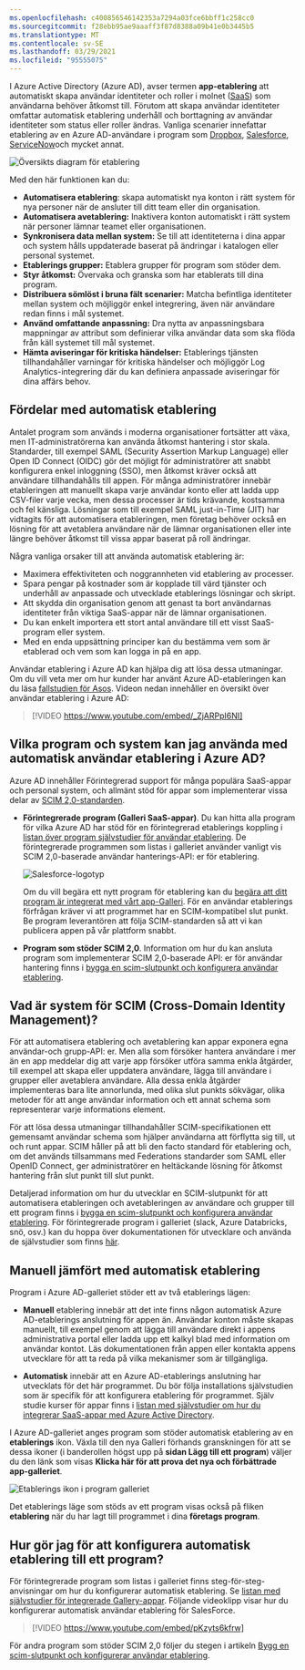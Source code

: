 ```yaml
---
ms.openlocfilehash: c400856546142353a7294a03fce6bbff1c258cc0
ms.sourcegitcommit: f28ebb95ae9aaaff3f87d8388a09b41e0b3445b5
ms.translationtype: MT
ms.contentlocale: sv-SE
ms.lasthandoff: 03/29/2021
ms.locfileid: "95555075"
---
```

I Azure Active Directory (Azure AD), avser termen **app-etablering** att automatiskt skapa användar identiteter och roller i molnet ([SaaS](https://azure.microsoft.com/overview/what-is-saas/)) som användarna behöver åtkomst till. Förutom att skapa användar identiteter omfattar automatisk etablering underhåll och borttagning av användar identiteter som status eller roller ändras. Vanliga scenarier innefattar etablering av en Azure AD-användare i program som [Dropbox](../articles/active-directory/saas-apps/dropboxforbusiness-provisioning-tutorial.md), [Salesforce](../articles/active-directory/saas-apps/salesforce-provisioning-tutorial.md), [ServiceNow](../articles/active-directory/saas-apps/servicenow-provisioning-tutorial.md)och mycket annat.

![Översikts diagram för etablering](./media/active-directory-app-provisioning/provisioning-overview.png)

Med den här funktionen kan du:

- **Automatisera etablering**: skapa automatiskt nya konton i rätt system för nya personer när de ansluter till ditt team eller din organisation.
- **Automatisera avetablering:** Inaktivera konton automatiskt i rätt system när personer lämnar teamet eller organisationen.
- **Synkronisera data mellan system:** Se till att identiteterna i dina appar och system hålls uppdaterade baserat på ändringar i katalogen eller personal systemet.
- **Etablerings grupper:** Etablera grupper för program som stöder dem.
- **Styr åtkomst:** Övervaka och granska som har etablerats till dina program.
- **Distribuera sömlöst i bruna fält scenarier:** Matcha befintliga identiteter mellan system och möjliggör enkel integrering, även när användare redan finns i mål systemet.
- **Använd omfattande anpassning:** Dra nytta av anpassningsbara mappningar av attribut som definierar vilka användar data som ska flöda från käll systemet till mål systemet.
- **Hämta aviseringar för kritiska händelser:** Etablerings tjänsten tillhandahåller varningar för kritiska händelser och möjliggör Log Analytics-integrering där du kan definiera anpassade aviseringar för dina affärs behov.

## <a name="benefits-of-automatic-provisioning"></a>Fördelar med automatisk etablering

Antalet program som används i moderna organisationer fortsätter att växa, men IT-administratörerna kan använda åtkomst hantering i stor skala. Standarder, till exempel SAML (Security Assertion Markup Language) eller Open ID Connect (OIDC) gör det möjligt för administratörer att snabbt konfigurera enkel inloggning (SSO), men åtkomst kräver också att användare tillhandahålls till appen. För många administratörer innebär etableringen att manuellt skapa varje användar konto eller att ladda upp CSV-filer varje vecka, men dessa processer är tids krävande, kostsamma och fel känsliga. Lösningar som till exempel SAML just-in-Time (JIT) har vidtagits för att automatisera etableringen, men företag behöver också en lösning för att avetablera användare när de lämnar organisationen eller inte längre behöver åtkomst till vissa appar baserat på roll ändringar.

Några vanliga orsaker till att använda automatisk etablering är:

- Maximera effektiviteten och noggrannheten vid etablering av processer.
- Spara pengar på kostnader som är kopplade till värd tjänster och underhåll av anpassade och utvecklade etablerings lösningar och skript.
- Att skydda din organisation genom att genast ta bort användarnas identiteter från viktiga SaaS-appar när de lämnar organisationen.
- Du kan enkelt importera ett stort antal användare till ett visst SaaS-program eller system.
- Med en enda uppsättning principer kan du bestämma vem som är etablerad och vem som kan logga in på en app.

Användar etablering i Azure AD kan hjälpa dig att lösa dessa utmaningar. Om du vill veta mer om hur kunder har använt Azure AD-etableringen kan du läsa [fallstudien för Asos](https://aka.ms/asoscasestudy). Videon nedan innehåller en översikt över användar etablering i Azure AD:

> [!VIDEO https://www.youtube.com/embed/_ZjARPpI6NI]

## <a name="what-applications-and-systems-can-i-use-with-azure-ad-automatic-user-provisioning"></a>Vilka program och system kan jag använda med automatisk användar etablering i Azure AD?

Azure AD innehåller Förintegrerad support för många populära SaaS-appar och personal system, och allmänt stöd för appar som implementerar vissa delar av [SCIM 2,0-standarden](https://techcommunity.microsoft.com/t5/Identity-Standards-Blog/Provisioning-with-SCIM-getting-started/ba-p/880010).

* **Förintegrerade program (Galleri SaaS-appar)**. Du kan hitta alla program för vilka Azure AD har stöd för en förintegrerad etablerings koppling i [listan över program självstudier för användar etablering](../articles/active-directory/saas-apps/tutorial-list.md). De förintegrerade programmen som listas i galleriet använder vanligt vis SCIM 2,0-baserade användar hanterings-API: er för etablering. 

   ![Salesforce-logotyp](./media/active-directory-app-provisioning/gallery-app-logos.png)

   Om du vill begära ett nytt program för etablering kan du [begära att ditt program är integrerat med vårt app-Galleri](../articles/active-directory/develop/v2-howto-app-gallery-listing.md). För en användar etablerings förfrågan kräver vi att programmet har en SCIM-kompatibel slut punkt. Be program leverantören att följa SCIM-standarden så att vi kan publicera appen på vår plattform snabbt.

* **Program som stöder SCIM 2,0**. Information om hur du kan ansluta program som implementerar SCIM 2,0-baserade API: er för användar hantering finns i [bygga en scim-slutpunkt och konfigurera användar etablering](../articles/active-directory/app-provisioning/use-scim-to-provision-users-and-groups.md).

## <a name="what-is-system-for-cross-domain-identity-management-scim"></a>Vad är system för SCIM (Cross-Domain Identity Management)?

För att automatisera etablering och avetablering kan appar exponera egna användar-och grupp-API: er. Men alla som försöker hantera användare i mer än en app meddelar dig att varje app försöker utföra samma enkla åtgärder, till exempel att skapa eller uppdatera användare, lägga till användare i grupper eller avetablera användare. Alla dessa enkla åtgärder implementeras bara lite annorlunda, med olika slut punkts sökvägar, olika metoder för att ange användar information och ett annat schema som representerar varje informations element.

För att lösa dessa utmaningar tillhandahåller SCIM-specifikationen ett gemensamt användar schema som hjälper användarna att förflytta sig till, ut och runt appar. SCIM håller på att bli den facto standard för etablering och, om det används tillsammans med Federations standarder som SAML eller OpenID Connect, ger administratörer en heltäckande lösning för åtkomst hantering från slut punkt till slut punkt.

Detaljerad information om hur du utvecklar en SCIM-slutpunkt för att automatisera etableringen och avetableringen av användare och grupper till ett program finns i [bygga en scim-slutpunkt och konfigurera användar etablering](../articles/active-directory/app-provisioning/use-scim-to-provision-users-and-groups.md). För förintegrerade program i galleriet (slack, Azure Databricks, snö, osv.) kan du hoppa över dokumentationen för utvecklare och använda de självstudier som finns [här](../articles/active-directory/saas-apps/tutorial-list.md).

## <a name="manual-vs-automatic-provisioning"></a>Manuell jämfört med automatisk etablering

Program i Azure AD-galleriet stöder ett av två etablerings lägen:

* **Manuell** etablering innebär att det inte finns någon automatisk Azure AD-etablerings anslutning för appen än. Användar konton måste skapas manuellt, till exempel genom att lägga till användare direkt i appens administrativa portal eller ladda upp ett kalkyl blad med information om användar kontot. Läs dokumentationen från appen eller kontakta appens utvecklare för att ta reda på vilka mekanismer som är tillgängliga.

* **Automatisk** innebär att en Azure AD-etablerings anslutning har utvecklats för det här programmet. Du bör följa installations självstudien som är specifik för att konfigurera etablering för programmet. Själv studie kurser för appar finns i [listan med självstudier om hur du integrerar SaaS-appar med Azure Active Directory](../articles/active-directory/saas-apps/tutorial-list.md).

I Azure AD-galleriet anges program som stöder automatisk etablering av en **etablerings** ikon. Växla till den nya Galleri förhands granskningen för att se dessa ikoner (i banderollen högst upp på **sidan Lägg till ett program**) väljer du den länk som visas **Klicka här för att prova det nya och förbättrade app-galleriet**.

![Etablerings ikon i program galleriet](./media/active-directory-app-provisioning/browse-gallery.png)

Det etablerings läge som stöds av ett program visas också på fliken **etablering** när du har lagt till programmet i dina **företags program**.

## <a name="how-do-i-set-up-automatic-provisioning-to-an-application"></a>Hur gör jag för att konfigurera automatisk etablering till ett program?

För förintegrerade program som listas i galleriet finns steg-för-steg-anvisningar om hur du konfigurerar automatisk etablering. Se [listan med självstudier för integrerade Gallery-appar](../articles/active-directory/saas-apps/tutorial-list.md). Följande videoklipp visar hur du konfigurerar automatisk användar etablering för SalesForce.

> [!VIDEO https://www.youtube.com/embed/pKzyts6kfrw]

För andra program som stöder SCIM 2,0 följer du stegen i artikeln [Bygg en scim-slutpunkt och konfigurerar användar etablering](../articles/active-directory/app-provisioning/use-scim-to-provision-users-and-groups.md).